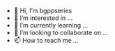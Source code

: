 - 👋 Hi, I’m bgppseries
- 👀 I’m interested in ...
- 🌱 I’m currently learning ...
- 💞️ I’m looking to collaborate on ...
- 📫 How to reach me ...

<!---
bgppseries/bgppseries is a ✨ special ✨ repository because its `README.md` (this file) appears on your GitHub profile.
You can click the Preview link to take a look at your changes.
--->
